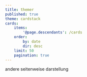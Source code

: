 ```yaml
---
title: themer
published: true
theme: cardstack
cards:
    items:
        '@page.descendants': /cards
    order:
        by: date
        dir: desc
    limit: 50
    pagination: true
---
```


andere seitenweise darstellung